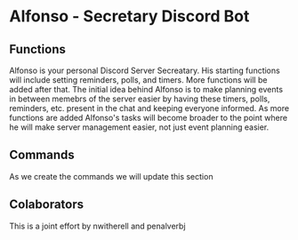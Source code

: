 # Alfonso - Secretary Discord Bot

## Functions
Alfonso is your personal Discord Server Secreatary. His starting functions will include setting reminders, polls, and timers. More functions will be added after that. 
The initial idea behind Alfonso is to make planning events in between memebrs of the server easier by having these timers, polls, reminders, etc. present in the chat and keeping everyone informed.
As more functions are added Alfonso's tasks will become broader to the point where he will make server management easier, not just event planning easier.

## Commands
As we create the commands we will update this section

## Colaborators
This is a joint effort by nwitherell and penalverbj
